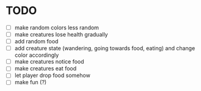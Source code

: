 TODO
====

- [ ] make random colors less random
- [ ] make creatures lose health gradually
- [ ] add random food
- [ ] add creature state (wandering, going towards food, eating) and change color accordingly
- [ ] make creatures notice food
- [ ] make creatures eat food
- [ ] let player drop food somehow
- [ ] make fun (?)